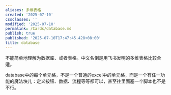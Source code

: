 ```yaml
---
aliases: 多维表格
created: '2025-07-10'
cssclasses: ''
modified: '2025-07-10'
permalink: /Cards/database.md
publish: true
published: '2025-07-10T17:47:45.428+08:00'
title: database
---
```

不能简单地理解为数据库、或者表格。中文名倒是用飞书发明的多维表格比较合适。

database中的每个单元格，不是一个普通的excel中的单元格，而是一个有任一功能的魔法块儿：定义按钮、数据、流程等等都可以，甚至往里面塞一个脚本也不是不行。
